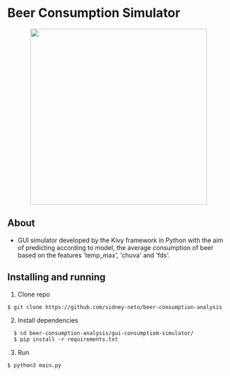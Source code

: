 # Beer Consumption Simulator

<p align="center">
  <img src="https://im5.ezgif.com/tmp/ezgif-5-c9aed97a55ef.gif" width="400">
</p>

## About
- GUI simulator developed by the Kivy framework in Python with the aim of predicting according to model, the average consumption of beer based on the features 'temp_max', 'chuva' and 'fds'.

## Installing and running
1. Clone repo
```
$ git clone https://github.com/sidney-neto/beer-consumption-analysis
```

2. Install dependencies
```
  $ cd beer-consumption-analysis/gui-consumptiom-simulator/
  $ pip install -r requirements.txt
```

3. Run
```
$ python3 main.py
```
